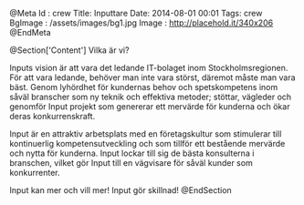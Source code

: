 @Meta
Id : crew
Title: Inputtare
Date: 2014-08-01 00:01
Tags: crew
BgImage : /assets/images/bg1.jpg
Image : http://placehold.it/340x206
@EndMeta

@Section['Content']
Vilka är vi?

Inputs vision är att vara det ledande IT-bolaget inom Stockholmsregionen. För att vara ledande, behöver man inte vara störst, däremot måste man vara bäst. Genom lyhördhet för kundernas behov och spetskompetens inom såväl branscher som ny teknik och effektiva metoder; stöttar, vägleder och genomför Input projekt som genererar ett mervärde för kunderna och ökar deras konkurrenskraft. 

Input är en attraktiv arbetsplats med en företagskultur som stimulerar till kontinuerlig kompetensutveckling och som tillför ett bestående mervärde och nytta för kunderna. Input lockar till sig de bästa konsulterna i branschen, vilket gör Input till en vägvisare för såväl kunder som konkurrenter. 

Input kan mer och vill mer! Input gör skillnad!
@EndSection

